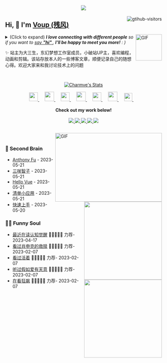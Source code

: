 <h1 align="center"> <a href="https://sunguoqi.com/"> <img src="https://readme-typing-svg.herokuapp.com/?lines=console.log(%22Hello%2C%20World!%22);残风同学祝您今天愉快!&center=true&size=27"> </a> </h1>
<a href="https://github.com/HIM198/computer-vision-in-action">
    <img align="right" src="https://komarev.com/ghpvc/?username=HIM198&label=Visitors&color=red&style=flat&logo=github" alt="gtihub-visitors" />
</a>

## Hi, 👋  I'm <a href="http://welcome.voup.cn">Voup (残风)</a>

<img align="right" alt="GIF" src="https://media.giphy.com/media/LnQjpWaON8nhr21vNW/giphy.gif" width="84" title="Say HI"> <details><summary>(Click to expand) <em><b>I love connecting with different people</b> so if you want to <a href="https://github.com/Charmve/Charmve/issues/new" >say <b>"hi" </b></a>, <b>I'll be happy to meet you more!</b> : )</em></summary>

<!--my introduction start-->

<!-- The one on the left is [Charmve](https://github.com/Charmve)（益达）, he will speak for me in the virtual world. -->
> You can find how to contact me in the following paltform icon url. You can follow me to find something more interesting.

- 🔭 empty
- 🌱 empty
- 🤔 Only two things make me moved. 
  1. empty
  2. empty
- ❤️ I like eating 🍉, raising 🐓, playing 🏓, sleeping in 🛌 and 📺 [ACGN](<https://en.wikipedia.org/wiki/ACG_(subculture)>).
- 💬 Be free to ask me about anything [here](https://github.com/HIM198/HIM198/issues).

---
</details>
  
  ✨ 站主为大三生，东幻梦想工作室成员，小破站UP主，喜欢编程，动画和剪辑。该站存放本人的一些博客文章，顺便记录自己的随想心得。欢迎大家来和我讨论技术上的问题


<!--my introduction end -->

<br>

<p align="center">
  <a href="https://github.com/Charmve" class="rich-diff-level-one">
    <img src="https://github-readme-stats.vercel.app/api?username=HIM198&title_color=333&text_color=777" alt="Charmve's Stats" >
    <!-- &hide=issues
    <img src="https://github-readme-stats.vercel.app/api?username=Charmve&hide=issues&title_color=333&text_color=777" alt="Charmve's Stats" >
    -->
  </a>
</p>

<p align="center">
  <a href= "https://imgconvert.csdnimg.cn/aHR0cHM6Ly9tbWJpei5xcGljLmNuL21tYml6X3BuZy9aTmRoV05pYjNJUkIzZk5ldWVGZEQ4YnZ4cXlzbXRtRktUTGdFSXZOMUdnTHhDNXV0Y1VBZVJ0T0lJa0hTZTVnVGowamVtZUVOQTJJMHhiU0xjQ3VrVVEvNjQw?x-oss-process=image/format,png" target="_blank" alt="WeChat" title="WeChat">
    <img src="https://img.icons8.com/ios-filled/50/000000/weixing.png" width="28px"/>
  </a>
  &emsp;
  <a href="https://blog.csdn.net/Charmve" target="_blank" alt="CSDN" title="CSDN">
    <img src="https://img.icons8.com/material/48/000000/csdn.png" width="30px"/>
  </a>
  &emsp;
  <a href="https://www.zhihu.com/people/MaiweiE-com" target="_blank" alt="Zhihu" title="Zhihu">
    <img src="https://img.icons8.com/material-two-tone/50/000000/zhihu.png" width="28px"/>
  </a>
  &emsp;
  <a href="https://space.bilibili.com/62079686" target="_blank" alt="Bilibili" title="Bilibili">
    <img src="https://user-images.githubusercontent.com/29084184/166415345-91925d37-c66f-448f-8d75-c8355fe0b692.png" width="30px"/>
  </a>
  &emsp;
  <a href= "https://www.instagram.com/charmve_/" target="_blank" alt="Instagram" title="Instagram">
    <img src="https://img.icons8.com/ios-glyphs/256/000000/instagram-new.svg" width="28px"/>
  </a>
  &emsp;
  <a href="https://www.youtube.com/channel/UCxFkZjbpt0KyhEv1d342SQQ" target="_blank" alt="YouTube" title="YouTube">
    <img src="https://img.icons8.com/ios-filled/50/000000/youtube-play.png" width="30px"/>
  </a>
  &emsp;
  <a href="https://www.linkedin.com/in/charmve" target="_blank" alt="LinkedIn" title="LinkedIn">
    <img src="https://img.icons8.com/ios-filled/256/000000/linkedin.svg" width="26px"/>
  </a>
  &emsp;
  <br><br>
  <strong>Check out my work below!</strong>
  <br><br>
  <a href="https://github.com/Charmve">
    <img src="https://badges.strrl.dev/visits/Charmve/Charmve?style=flat-square&color=black&logo=github">
  </a>
  <a href="https://github.com/Charmve">
    <img src="https://badges.strrl.dev/years/Charmve?style=flat-square&color=black&logo=github">
  </a>
  <a href="https://github.com/Charmve?tab=repositories">
    <img src="https://badges.strrl.dev/repos/Charmve?style=flat-square&color=black&logo=github">
  </a>
  <a href="https://gist.github.com/Charmve">
    <img src="https://badges.strrl.dev/gists/Charmve?style=flat-square&color=black&logo=github">
  </a>
  <a href="https://github.com/Charmve">
    <img src="https://badges.strrl.dev/commits/monthly/Charmve?style=flat-square&color=black&logo=github">
  </a>
</p>

<h2></h2>

<img align="right" alt="GIF" src="OctoCharmve/code.gif" width="343" height="220" title="Do what you like, and do it best!"> &nbsp;&nbsp;&nbsp;&nbsp;

<!-- stackoverflow profile
<a href="https://stackoverflow.com/users/8317261/charmve"><img align="right" alt="Profile of Charmve (张伟) on StackOverflow" src="https://stackoverflow.com/users/flair/8317261.png"></a>-->


### 🧠 Second Brain

<img align="right" width="250" src="https://cdn.jsdelivr.net/gh/sun0225SUN/sun0225SUN/assets/images/hi.gif" />

<!-- START_SECTION:brain -->
* <a href='https://brain.sunguoqi.com/life/coder/anthony-fu.html' target='_blank'>Anthony Fu</a> - 2023-05-21
* <a href='https://brain.sunguoqi.com/life/coder/sxzz.html' target='_blank'>三咲智子</a> - 2023-05-21
* <a href='https://brain.sunguoqi.com/web/vue/hello/hello-vue.html' target='_blank'>Hello Vue</a> - 2023-05-21
* <a href='https://brain.sunguoqi.com/web/vue/hello/list-app.html' target='_blank'>清单小应用</a> - 2023-05-21
* <a href='https://brain.sunguoqi.com/web/vue/hello/quick-start.html' target='_blank'>快速上手</a> - 2023-05-20
<!-- END_SECTION:brain -->

</td></tr>

<tr><td>

### 🤾‍♂️ Funny Soul

<img align="right" width="250" src="https://cdn.jsdelivr.net/gh/sun0225SUN/sun0225SUN/assets/images/hi.gif" />

<!-- START_SECTION:douban -->
* <a href='https://book.douban.com/subject/35193035/' target='_blank'>最近在读认知觉醒</a> 🌟🌟🌟🌟🌟 力荐- 2023-04-17
* <a href='http://movie.douban.com/subject/1292052/' target='_blank'>看过肖申克的救赎</a> 🌟🌟🌟🌟🌟 力荐- 2023-02-07
* <a href='http://movie.douban.com/subject/1292365/' target='_blank'>看过活着</a> 🌟🌟🌟🌟🌟 力荐- 2023-02-07
* <a href='https://music.douban.com/subject/26567580/' target='_blank'>听过假如爱有天意</a> 🌟🌟🌟🌟🌟 力荐- 2023-02-07
* <a href='http://movie.douban.com/subject/35465232/' target='_blank'>在看狂飙</a> 🌟🌟🌟🌟🌟 力荐- 2023-02-07
<!-- END_SECTION:douban -->

</td></tr>

<tr><td>
